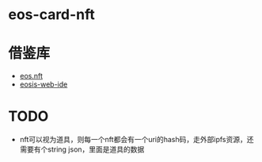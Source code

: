 # eos-card-nft


# 借鉴库

- [eos.nft](https://github.com/unicoeos/eosio.nft)
- [eosis-web-ide](https://github.com/EOSIO/eosio-web-ide)

# TODO
- nft可以视为道具，则每一个nft都会有一个uri的hash码，走外部ipfs资源，还需要有个string json，里面是道具的数据